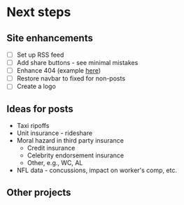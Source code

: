 # Next steps

## Site enhancements
* [ ] Set up RSS feed
* [ ] Add share buttons - see minimal mistakes
* [ ] Enhance 404 (example [here](http://codepen.io/koenigsegg1/pen/VawWov))
* [ ] Restore navbar to fixed for non-posts
* [ ] Create a logo

## Ideas for posts
* Taxi ripoffs
* Unit insurance - rideshare
* Moral hazard in third party insurance
  * Credit insurance
  * Celebrity endorsement insurance
  * Other, e.g., WC, AL
* NFL data - concussions, impact on worker's comp, etc.

## Other projects

